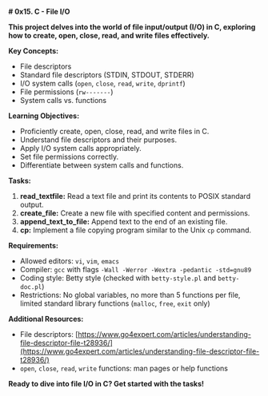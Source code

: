 **# 0x15. C - File I/O**

**This project delves into the world of file input/output (I/O) in C, exploring how to create, open, close, read, and write files effectively.**

**Key Concepts:**

* File descriptors
* Standard file descriptors (STDIN, STDOUT, STDERR)
* I/O system calls (`open`, `close`, `read`, `write`, `dprintf`)
* File permissions (`rw-------`)
* System calls vs. functions

**Learning Objectives:**

* Proficiently create, open, close, read, and write files in C.
* Understand file descriptors and their purposes.
* Apply I/O system calls appropriately.
* Set file permissions correctly.
* Differentiate between system calls and functions.

**Tasks:**

1. **read_textfile:** Read a text file and print its contents to POSIX standard output.
2. **create_file:** Create a new file with specified content and permissions.
3. **append_text_to_file:** Append text to the end of an existing file.
4. **cp:** Implement a file copying program similar to the Unix `cp` command.

**Requirements:**

* Allowed editors: `vi`, `vim`, `emacs`
* Compiler: `gcc` with flags `-Wall -Werror -Wextra -pedantic -std=gnu89`
* Coding style: Betty style (checked with `betty-style.pl` and `betty-doc.pl`)
* Restrictions: No global variables, no more than 5 functions per file, limited standard library functions (`malloc`, `free`, `exit` only)

**Additional Resources:**

* File descriptors: [https://www.go4expert.com/articles/understanding-file-descriptor-file-t28936/](https://www.go4expert.com/articles/understanding-file-descriptor-file-t28936/)
* `open`, `close`, `read`, `write` functions: man pages or help functions

**Ready to dive into file I/O in C? Get started with the tasks!**